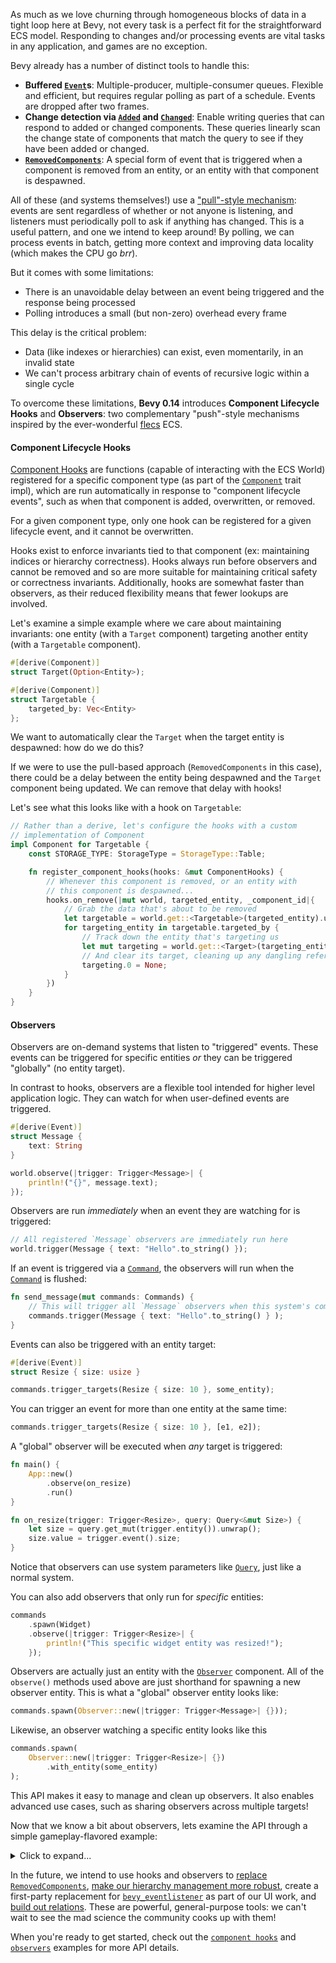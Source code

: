 <!-- Hooks: https://github.com/bevyengine/bevy/pull/10756 -->
<!-- Observers: https://github.com/bevyengine/bevy/pull/10839 -->

As much as we love churning through homogeneous blocks of data in a tight loop here at Bevy, not every task is a perfect fit for the straightforward ECS model.
Responding to changes and/or processing events are vital tasks in any application, and games are no exception.

Bevy already has a number of distinct tools to handle this:

- **Buffered [`Event`]s**: Multiple-producer, multiple-consumer queues. Flexible and efficient, but requires regular polling as part of a schedule. Events are dropped after two frames.
- **Change detection via [`Added`] and [`Changed`]**: Enable writing queries that can respond to added or changed components. These queries linearly scan the change state of components that match the query to see if they have been added or changed.
- **[`RemovedComponents`]**: A special form of event that is triggered when a component is removed from an entity, or an entity with that component is despawned.

All of these (and systems themselves!) use a ["pull"-style mechanism]: events are sent regardless of whether or not anyone is listening, and listeners must periodically poll to ask if anything has changed.
This is a useful pattern, and one we intend to keep around!
By polling, we can process events in batch, getting more context and improving data locality (which makes the CPU go *brr*).

But it comes with some limitations:

- There is an unavoidable delay between an event being triggered and the response being processed
- Polling introduces a small (but non-zero) overhead every frame

This delay is the critical problem:

- Data (like indexes or hierarchies) can exist, even momentarily, in an invalid state
- We can't process arbitrary chain of events of recursive logic within a single cycle

To overcome these limitations, **Bevy 0.14** introduces **Component Lifecycle Hooks** and **Observers**: two complementary "push"-style mechanisms inspired by the ever-wonderful [flecs] ECS.

#### Component Lifecycle Hooks

[Component Hooks](https://docs.rs/bevy/0.14/ecs/component/struct.ComponentHooks.html) are functions (capable of interacting with the ECS World) registered for a specific component type (as part of the [`Component`] trait impl), which are run automatically in response to "component lifecycle events", such as when that component is added, overwritten, or removed.

For a given component type, only one hook can be registered for a given lifecycle event, and it cannot be overwritten.

Hooks exist to enforce invariants tied to that component (ex: maintaining indices or hierarchy correctness).
Hooks always run before observers and cannot be removed and so are more suitable for maintaining critical safety or correctness invariants.
Additionally, hooks are somewhat faster than observers, as their reduced flexibility means that fewer lookups are involved.

Let's examine a simple example where we care about maintaining invariants: one entity (with a `Target` component) targeting another entity (with a `Targetable` component).

```rust
#[derive(Component)]
struct Target(Option<Entity>);

#[derive(Component)]
struct Targetable {
    targeted_by: Vec<Entity>
};
```

We want to automatically clear the `Target` when the target entity is despawned: how do we do this?

If we were to use the pull-based approach (`RemovedComponents` in this case), there could be a delay between the entity being despawned and the `Target` component being updated. We can remove that delay with hooks!

Let's see what this looks like with a hook on `Targetable`:

```rust
// Rather than a derive, let's configure the hooks with a custom
// implementation of Component
impl Component for Targetable {
    const STORAGE_TYPE: StorageType = StorageType::Table;

    fn register_component_hooks(hooks: &mut ComponentHooks) {
        // Whenever this component is removed, or an entity with
        // this component is despawned...
        hooks.on_remove(|mut world, targeted_entity, _component_id|{
            // Grab the data that's about to be removed
            let targetable = world.get::<Targetable>(targeted_entity).unwrap();
            for targeting_entity in targetable.targeted_by {
                // Track down the entity that's targeting us
                let mut targeting = world.get::<Target>(targeting_entity).unwrap();
                // And clear its target, cleaning up any dangling references
                targeting.0 = None;
            }
        })
    }
}
```

#### Observers

Observers are on-demand systems that listen to "triggered" events. These events can be triggered for specific entities *or* they can be triggered "globally" (no entity target).

In contrast to hooks, observers are a flexible tool intended for higher level application logic. They can watch for when user-defined events are triggered.

```rust
#[derive(Event)]
struct Message {
    text: String
}

world.observe(|trigger: Trigger<Message>| {
    println!("{}", message.text);
});
```

Observers are run *immediately* when an event they are watching for is triggered:

```rust
// All registered `Message` observers are immediately run here
world.trigger(Message { text: "Hello".to_string() });
```

If an event is triggered via a [`Command`], the observers will run when the [`Command`] is flushed:

```rust
fn send_message(mut commands: Commands) {
    // This will trigger all `Message` observers when this system's commands are flushed
    commands.trigger(Message { text: "Hello".to_string() } );
}
```

Events can also be triggered with an entity target:

```rust
#[derive(Event)]
struct Resize { size: usize }

commands.trigger_targets(Resize { size: 10 }, some_entity);
```

You can trigger an event for more than one entity at the same time:

```rust
commands.trigger_targets(Resize { size: 10 }, [e1, e2]);
```

A "global" observer will be executed when *any* target is triggered:

```rust
fn main() {
    App::new()
        .observe(on_resize)
        .run()
}

fn on_resize(trigger: Trigger<Resize>, query: Query<&mut Size>) {
    let size = query.get_mut(trigger.entity()).unwrap();
    size.value = trigger.event().size;
} 
```

Notice that observers can use system parameters like [`Query`], just like a normal system.

You can also add observers that only run for *specific* entities:

```rust
commands
    .spawn(Widget)
    .observe(|trigger: Trigger<Resize>| {
        println!("This specific widget entity was resized!");
    });
```

Observers are actually just an entity with the [`Observer`](https://docs.rs/bevy/0.14/ecs/observer/struct.Observer.html) component. All of the `observe()` methods used above are just shorthand for spawning a new observer entity. This is what a "global" observer entity looks like:

```rust
commands.spawn(Observer::new(|trigger: Trigger<Message>| {}));
```

Likewise, an observer watching a specific entity looks like this

```rust
commands.spawn(
    Observer::new(|trigger: Trigger<Resize>| {})
        .with_entity(some_entity)
);
```

This API makes it easy to manage and clean up observers. It also enables advanced use cases, such as sharing observers across multiple targets!

Now that we know a bit about observers, lets examine the API through a simple gameplay-flavored example:

<details>
<summary>Click to expand...</summary>

```rust
use bevy::prelude::*;

#[derive(Event)]
struct DealDamage {
    damage: u8,
}

#[derive(Event)]
struct LoseLife {
    life_lost: u8,
}

#[derive(Event)]
struct PlayerDeath;

#[derive(Component)]
struct Player;

#[derive(Component)]
struct Life(u8);

#[derive(Component)]
struct Defense(u8);

#[derive(Component, Deref, DerefMut)]
struct Damage(u8);

#[derive(Component)]
struct Monster;

fn main() {
    App::new()
        .add_systems(Startup, spawn_player)
        .add_systems(Update, attack_player)
        .observe(on_player_death);
}

fn spawn_player(mut commands: Commands) {
    commands
        .spawn((Player, Life(10), Defense(2)))
        .observe(on_damage_taken)
        .observe(on_losing_life);
}

fn attack_player(
    mut commands: Commands,
    monster_query: Query<&Damage, With<Monster>>,
    player_query: Query<Entity, With<Player>>,
) {
    let player_entity = player_query.single();

    for damage in &monster_query {
        commands.trigger_targets(DealDamage { damage: damage.0 }, player_entity);
    }
}

fn on_damage_taken(
    trigger: Trigger<DealDamage>,
    mut commands: Commands,
    query: Query<&Defense>,
) {
    let defense = query.get(trigger.entity()).unwrap();
    let damage = trigger.event().damage;
    let life_lost = damage.saturating_sub(defense.0);
    // Observers can be chained into each other by sending more triggers using commands.
    // This is what makes observers so powerful ... this chain of events is evaluated
    // as a single transaction when the first event is triggered.
    commands.trigger_targets(LoseLife { life_lost }, trigger.entity());
}

fn on_losing_life(
    trigger: Trigger<LoseLife>,
    mut commands: Commands,
    mut life_query: Query<&mut Life>,
    player_query: Query<Entity, With<Player>>,
) {
    let mut life = life_query.get_mut(trigger.entity()).unwrap();
    let life_lost = trigger.event().life_lost;
    life.0 = life.0.saturating_sub(life_lost);

    if life.0 == 0 && player_query.contains(trigger.entity()) {
        commands.trigger(PlayerDeath);
    }
}

fn on_player_death(_trigger: Trigger<PlayerDeath>, mut app_exit: EventWriter<AppExit>) {
    println!("You died. Game over!");
    app_exit.send_default();
}
```

</details>

In the future, we intend to use hooks and observers to [replace `RemovedComponents`], [make our hierarchy management more robust], create a first-party replacement for [`bevy_eventlistener`] as part of our UI work, and [build out relations].
These are powerful, general-purpose tools: we can't wait to see the mad science the community cooks up with them!

When you're ready to get started, check out the [`component hooks`] and [`observers`] examples for more API details.

[`Event`]: https://docs.rs/bevy/0.14/bevy/ecs/event/trait.Event.html
[`Added`]: https://docs.rs/bevy/0.14/bevy/ecs/prelude/struct.Added.html
[`Changed`]: https://docs.rs/bevy/0.14/bevy/ecs/prelude/struct.Changed.html
[`RemovedComponents`]: https://docs.rs/bevy/latest/bevy/ecs/prelude/struct.RemovedComponents.html
["pull"-style mechanism]: https://dev.to/anubhavitis/push-vs-pull-api-architecture-1djo
[flecs]: https://www.flecs.dev/flecs/
[replace `RemovedComponents`]: https://github.com/bevyengine/bevy/issues/13928
[make our hierarchy management more robust]: https://github.com/bevyengine/bevy/issues/12235
[`bevy_eventlistener`]: https://github.com/aevyrie/bevy_eventlistener
[build out relations]: https://github.com/bevyengine/rfcs/pull/79
[`component hooks`]: https://github.com/bevyengine/bevy/tree/v0.14.0/examples/ecs/component_hooks.rs
[`observers`]: https://github.com/bevyengine/bevy/tree/v0.14.0/examples/ecs/observers.rs
[`Component`]: https://docs.rs/bevy/0.14/bevy/ecs/component/trait.Component.html
[`Command`]: https://docs.rs/bevy/0.14/bevy/ecs/world/trait.Command.html
[`Query`]: https://docs.rs/bevy/0.14/bevy/ecs/prelude/struct.Query.html

